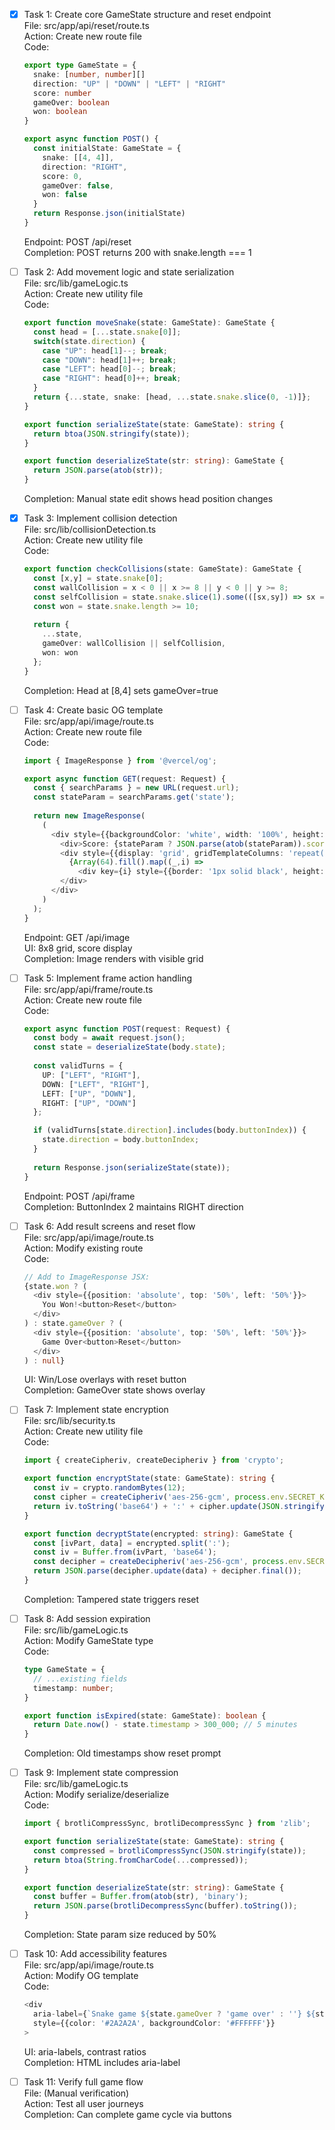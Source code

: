 - [x] Task 1: Create core GameState structure and reset endpoint  
  File: src/app/api/reset/route.ts  
  Action: Create new route file  
  Code:  
  ```typescript
  export type GameState = {
    snake: [number, number][]
    direction: "UP" | "DOWN" | "LEFT" | "RIGHT"
    score: number
    gameOver: boolean
    won: boolean
  }

  export async function POST() {
    const initialState: GameState = {
      snake: [[4, 4]],
      direction: "RIGHT",
      score: 0,
      gameOver: false,
      won: false
    }
    return Response.json(initialState)
  }
  ```  
  Endpoint: POST /api/reset  
  Completion: POST returns 200 with snake.length === 1

- [ ] Task 2: Add movement logic and state serialization  
  File: src/lib/gameLogic.ts  
  Action: Create new utility file  
  Code:  
  ```typescript
  export function moveSnake(state: GameState): GameState {
    const head = [...state.snake[0]];
    switch(state.direction) {
      case "UP": head[1]--; break;
      case "DOWN": head[1]++; break;
      case "LEFT": head[0]--; break;
      case "RIGHT": head[0]++; break;
    }
    return {...state, snake: [head, ...state.snake.slice(0, -1)]};
  }

  export function serializeState(state: GameState): string {
    return btoa(JSON.stringify(state));
  }

  export function deserializeState(str: string): GameState {
    return JSON.parse(atob(str));
  }
  ```  
  Completion: Manual state edit shows head position changes

- [x] Task 3: Implement collision detection  
  File: src/lib/collisionDetection.ts  
  Action: Create new utility file  
  Code:  
  ```typescript
  export function checkCollisions(state: GameState): GameState {
    const [x,y] = state.snake[0];
    const wallCollision = x < 0 || x >= 8 || y < 0 || y >= 8;
    const selfCollision = state.snake.slice(1).some(([sx,sy]) => sx === x && sy === y);
    const won = state.snake.length >= 10;
    
    return {
      ...state,
      gameOver: wallCollision || selfCollision,
      won: won
    };
  }
  ```  
  Completion: Head at [8,4] sets gameOver=true

- [ ] Task 4: Create basic OG template  
  File: src/app/api/image/route.ts  
  Action: Create new route file  
  Code:  
  ```typescript
  import { ImageResponse } from '@vercel/og';

  export async function GET(request: Request) {
    const { searchParams } = new URL(request.url);
    const stateParam = searchParams.get('state');
    
    return new ImageResponse(
      (
        <div style={{backgroundColor: 'white', width: '100%', height: '100%'}}>
          <div>Score: {stateParam ? JSON.parse(atob(stateParam)).score : 0}</div>
          <div style={{display: 'grid', gridTemplateColumns: 'repeat(8, 50px)'}}>
            {Array(64).fill().map((_,i) => 
              <div key={i} style={{border: '1px solid black', height: 50}}/>)}
          </div>
        </div>
      )
    );
  }
  ```  
  Endpoint: GET /api/image  
  UI: 8x8 grid, score display  
  Completion: Image renders with visible grid

- [ ] Task 5: Implement frame action handling  
  File: src/app/api/frame/route.ts  
  Action: Create new route file  
  Code:  
  ```typescript
  export async function POST(request: Request) {
    const body = await request.json();
    const state = deserializeState(body.state);
    
    const validTurns = {
      UP: ["LEFT", "RIGHT"],
      DOWN: ["LEFT", "RIGHT"],
      LEFT: ["UP", "DOWN"],
      RIGHT: ["UP", "DOWN"]
    };

    if (validTurns[state.direction].includes(body.buttonIndex)) {
      state.direction = body.buttonIndex;
    }
    
    return Response.json(serializeState(state));
  }
  ```  
  Endpoint: POST /api/frame  
  Completion: ButtonIndex 2 maintains RIGHT direction

- [ ] Task 6: Add result screens and reset flow  
  File: src/app/api/image/route.ts  
  Action: Modify existing route  
  Code:  
  ```typescript
  // Add to ImageResponse JSX:
  {state.won ? (
    <div style={{position: 'absolute', top: '50%', left: '50%'}}>
      You Won!<button>Reset</button>
    </div>
  ) : state.gameOver ? (
    <div style={{position: 'absolute', top: '50%', left: '50%'}}>
      Game Over<button>Reset</button>
    </div>
  ) : null}
  ```  
  UI: Win/Lose overlays with reset button  
  Completion: GameOver state shows overlay

- [ ] Task 7: Implement state encryption  
  File: src/lib/security.ts  
  Action: Create new utility file  
  Code:  
  ```typescript
  import { createCipheriv, createDecipheriv } from 'crypto';

  export function encryptState(state: GameState): string {
    const iv = crypto.randomBytes(12);
    const cipher = createCipheriv('aes-256-gcm', process.env.SECRET_KEY!, iv);
    return iv.toString('base64') + ':' + cipher.update(JSON.stringify(state)) + cipher.final();
  }

  export function decryptState(encrypted: string): GameState {
    const [ivPart, data] = encrypted.split(':');
    const iv = Buffer.from(ivPart, 'base64');
    const decipher = createDecipheriv('aes-256-gcm', process.env.SECRET_KEY!, iv);
    return JSON.parse(decipher.update(data) + decipher.final());
  }
  ```  
  Completion: Tampered state triggers reset

- [ ] Task 8: Add session expiration  
  File: src/lib/gameLogic.ts  
  Action: Modify GameState type  
  Code:  
  ```typescript
  type GameState = {
    // ...existing fields
    timestamp: number;
  }

  export function isExpired(state: GameState): boolean {
    return Date.now() - state.timestamp > 300_000; // 5 minutes
  }
  ```  
  Completion: Old timestamps show reset prompt

- [ ] Task 9: Implement state compression  
  File: src/lib/gameLogic.ts  
  Action: Modify serialize/deserialize  
  Code:  
  ```typescript
  import { brotliCompressSync, brotliDecompressSync } from 'zlib';

  export function serializeState(state: GameState): string {
    const compressed = brotliCompressSync(JSON.stringify(state));
    return btoa(String.fromCharCode(...compressed));
  }

  export function deserializeState(str: string): GameState {
    const buffer = Buffer.from(atob(str), 'binary');
    return JSON.parse(brotliDecompressSync(buffer).toString());
  }
  ```  
  Completion: State param size reduced by 50%

- [ ] Task 10: Add accessibility features  
  File: src/app/api/image/route.ts  
  Action: Modify OG template  
  Code:  
  ```typescript
  <div 
    aria-label={`Snake game ${state.gameOver ? 'game over' : ''} ${state.won ? 'won' : ''}`}
    style={{color: '#2A2A2A', backgroundColor: '#FFFFFF'}}
  >
  ```  
  UI: aria-labels, contrast ratios  
  Completion: HTML includes aria-label

- [ ] Task 11: Verify full game flow  
  File: (Manual verification)  
  Action: Test all user journeys  
  Completion: Can complete game cycle via buttons
